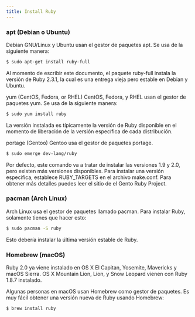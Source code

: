 ```yaml
---
title: Install Ruby 
---
```


### apt (Debian o Ubuntu)

Debian GNU/Linux y Ubuntu usan el gestor de paquetes apt. Se usa de la siguiente manera:

``` bash
$ sudo apt-get install ruby-full
```

Al momento de escribir este documento, el paquete ruby-full instala la versión de Ruby 2.3.1, la cual es una entrega vieja pero estable en Debian y Ubuntu.

yum (CentOS, Fedora, or RHEL)
CentOS, Fedora, y RHEL usan el gestor de paquetes yum. Se usa de la siguiente manera:


``` bash
$ sudo yum install ruby
```


La versión instalada es típicamente la versión de Ruby disponible en el momento de liberación de la versión específica de cada distribución.

portage (Gentoo)
Gentoo usa el gestor de paquetes portage.

``` bash
$ sudo emerge dev-lang/ruby
```


Por defecto, este comando va a tratar de instalar las versiones 1.9 y 2.0, pero existen más versiones disponibles. Para instalar una versión específica, establece RUBY_TARGETS en el archivo make.conf. Para obtener más detalles puedes leer el sitio de el Gento Ruby Project.

### pacman (Arch Linux)

Arch Linux usa el gestor de paquetes llamado pacman. Para instalar Ruby, solamente tienes que hacer esto:
 
``` bash
$ sudo pacman -S ruby
```

Esto debería instalar la última versión estable de Ruby.

### Homebrew (macOS)

Ruby 2.0 ya viene instalado en OS X El Capitan, Yosemite, Mavericks y macOS Sierra. OS X Mountain Lion, Lion, y Snow Leopard vienen con Ruby 1.8.7 instalado.

Algunas personas en macOS usan Homebrew como gestor de paquetes. Es muy fácil obtener una versión nueva de Ruby usando Homebrew:
 
``` bash
$ brew install ruby
```
